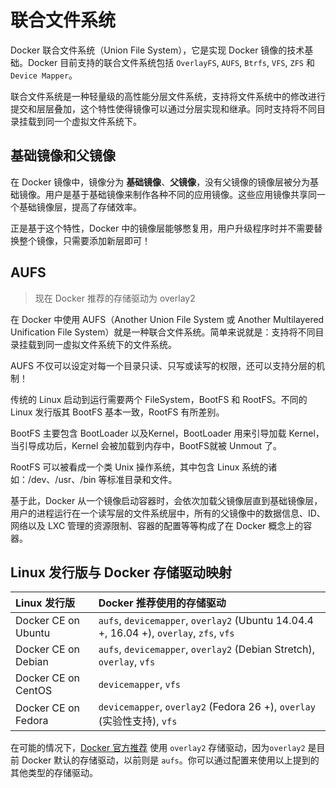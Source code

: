 # 联合文件系统

Docker 联合文件系统（Union File System），它是实现 Docker 镜像的技术基础。Docker 目前支持的联合文件系统包括 `OverlayFS`, `AUFS`, `Btrfs`, `VFS`, `ZFS` 和 `Device Mapper`。

联合文件系统是一种轻量级的高性能分层文件系统，支持将文件系统中的修改进行提交和层层叠加，这个特性使得镜像可以通过分层实现和继承。同时支持将不同目录挂载到同一个虚拟文件系统下。

## 基础镜像和父镜像

在 Docker 镜像中，镜像分为 **基础镜像**、**父镜像**，没有父镜像的镜像层被分为基础镜像。用户是基于基础镜像来制作各种不同的应用镜像。这些应用镜像共享同一个基础镜像层，提高了存储效率。

正是基于这个特性，Docker 中的镜像层能够憋复用，用户升级程序时并不需要替换整个镜像，只需要添加新层即可！

## AUFS

> 现在 Docker 推荐的存储驱动为 overlay2

在 Docker 中使用 AUFS（Another Union File System 或 Another Multilayered Unification File System）就是一种联合文件系统。简单来说就是：支持将不同目录挂载到同一虚拟文件系统下的文件系统。

AUFS 不仅可以设定对每一个目录只读、只写或读写的权限，还可以支持分层的机制！

传统的 Linux 启动到运行需要两个 FileSystem，BootFS 和 RootFS。不同的 Linux 发行版其 BootFS 基本一致，RootFS 有所差别。

BootFS 主要包含 BootLoader 以及Kernel，BootLoader 用来引导加载 Kernel，当引导成功后，Kernel 会被加载到内存中，BootFS就被 Unmout 了。

RootFS 可以被看成一个类 Unix 操作系统，其中包含 Linux 系统的诸如：/dev、/usr、/bin 等标准目录和文件。

基于此，Docker 从一个镜像启动容器时，会依次加载父镜像层直到基础镜像层，用户的进程运行在一个读写层的文件系统层中，所有的父镜像中的数据信息、ID、网络以及 LXC 管理的资源限制、容器的配置等等构成了在 Docker 概念上的容器。

## Linux 发行版与 Docker 存储驱动映射

| Linux 发行版 | Docker 推荐使用的存储驱动 |
| :--- | :--- |
| Docker CE on Ubuntu | `aufs`, `devicemapper`, `overlay2` \(Ubuntu 14.04.4 +, 16.04 +\), `overlay`, `zfs`, `vfs` |
| Docker CE on Debian | `aufs`, `devicemapper`, `overlay2` \(Debian Stretch\), `overlay`, `vfs` |
| Docker CE on CentOS | `devicemapper`, `vfs` |
| Docker CE on Fedora | `devicemapper`, `overlay2` \(Fedora 26 +\), `overlay` \(实验性支持\), `vfs` |

在可能的情况下，[Docker 官方推荐](https://docs.docker.com/storage/storagedriver/select-storage-driver/) 使用 `overlay2` 存储驱动，因为`overlay2` 是目前 Docker 默认的存储驱动，以前则是 `aufs`。你可以通过配置来使用以上提到的其他类型的存储驱动。

